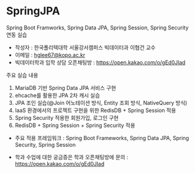 # SpringJPA
Spring Boot Framworks, Spring Data JPA, Spring Session, Spring Security 연동 실습

* 작성자 : 한국폴리텍대학 서울강서캠퍼스 빅데이터과 이협건 교수
* 이메일 : hglee67@kopo.ac.kr
* 빅데이터학과 입학 상담 오픈채팅방 : https://open.kakao.com/o/gEd0JIad

주요 실습 내용
1. MariaDB 기반 Spring Data JPA 서비스 구현
2. ehcache를 활용한 JPA 2차 캐시 실습
3. JPA 조인 실습(@Join 어노테이션 방식, Entity 조회 방식, NativeQuery 방식)
3. IaaS 환경에서의 프로젝트 구현을 위한 RedisDB + Spring Session 적용
4. Spring Security 적용한 회원가입, 로그인 구현
5. RedisDB + Spring Session + Spring Security 적용

* 주요 적용 프레임워크 : Spring Boot Frameworks, Spring Data JPA, Spring Security, Spring Session

* 학과 수업에 대한 궁금증은 학과 오픈채팅방에 문의 : https://open.kakao.com/o/gEd0JIad
